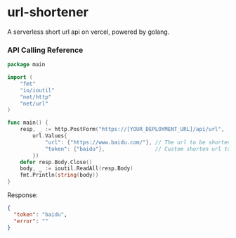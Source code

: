 # url-shortener

A serverless short url api on vercel, powered by golang.

### API Calling Reference

```go
package main

import (
	"fmt"
	"io/ioutil"
	"net/http"
	"net/url"
)

func main() {
	resp, _ := http.PostForm("https://[YOUR_DEPLOYMENT_URL]/api/url",
		url.Values{
			"url": {"https://www.baidu.com/"}, // The url to be shortened
			"token": {"baidu"},                // Custom shorten url token (optional)
		})
	defer resp.Body.Close()
	body, _ := ioutil.ReadAll(resp.Body)
	fmt.Println(string(body))
}
```

Response:

```json
{
  "token": "baidu",
  "error": ""
}

```
